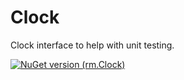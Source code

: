 # Clock

Clock interface to help with unit testing.

[![NuGet version (rm.Clock)](https://img.shields.io/nuget/v/rm.Clock.svg?style=flat-square)](https://www.nuget.org/packages/rm.Clock/)

